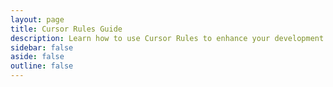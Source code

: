 ```yaml
---
layout: page
title: Cursor Rules Guide
description: Learn how to use Cursor Rules to enhance your development efficiency, standardize team collaboration, and write better code.
sidebar: false
aside: false
outline: false
---
```


<script setup>
import RulesPage from '@/.vitepress/theme/components/RulesPage.vue'
</script>

<RulesPage />
